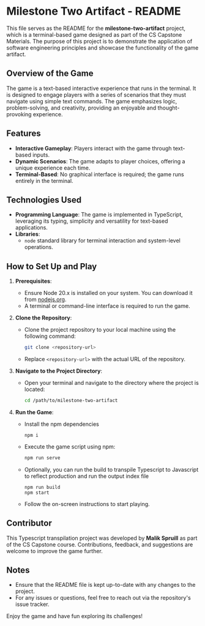 # Milestone Two Artifact - README

This file serves as the README for the **milestone-two-artifact** project, which is a terminal-based game designed as part of the CS Capstone Materials. The purpose of this project is to demonstrate the application of software engineering principles and showcase the functionality of the game artifact.

## Overview of the Game

The game is a text-based interactive experience that runs in the terminal. It is designed to engage players with a series of scenarios that they must navigate using simple text commands. The game emphasizes logic, problem-solving, and creativity, providing an enjoyable and thought-provoking experience.

## Features

- **Interactive Gameplay**: Players interact with the game through text-based inputs.
- **Dynamic Scenarios**: The game adapts to player choices, offering a unique experience each time.
- **Terminal-Based**: No graphical interface is required; the game runs entirely in the terminal.

## Technologies Used

- **Programming Language**: The game is implemented in TypeScript, leveraging its typing, simplicity and versatility for text-based applications.
- **Libraries**: 
    - `node` standard library for terminal interaction and system-level operations.
## How to Set Up and Play

1. **Prerequisites**:
     - Ensure Node 20.x is installed on your system. You can download it from [nodejs.org](https://nodejs.org/en/download).
     - A terminal or command-line interface is required to run the game.

2. **Clone the Repository**:
     - Clone the project repository to your local machine using the following command:
         ```bash
         git clone <repository-url>
         ```
     - Replace `<repository-url>` with the actual URL of the repository.

3. **Navigate to the Project Directory**:
     - Open your terminal and navigate to the directory where the project is located:
         ```bash
         cd /path/to/milestone-two-artifact
         ```

4. **Run the Game**:
     - Install the npm dependencies
        ```
        npm i
        ```
     - Execute the game script using npm:
         ```bash
         npm run serve
         ```
     - Optionally, you can run the build to transpile Typescript to Javascript to reflect production and run the output index file
        ```
        npm run build
        npm start
        ```
     - Follow the on-screen instructions to start playing.

## Contributor

This Typescript transpilation project was developed by **Malik Spruill** as part of the CS Capstone course. Contributions, feedback, and suggestions are welcome to improve the game further.

## Notes

- Ensure that the README file is kept up-to-date with any changes to the project.
- For any issues or questions, feel free to reach out via the repository's issue tracker.

Enjoy the game and have fun exploring its challenges!